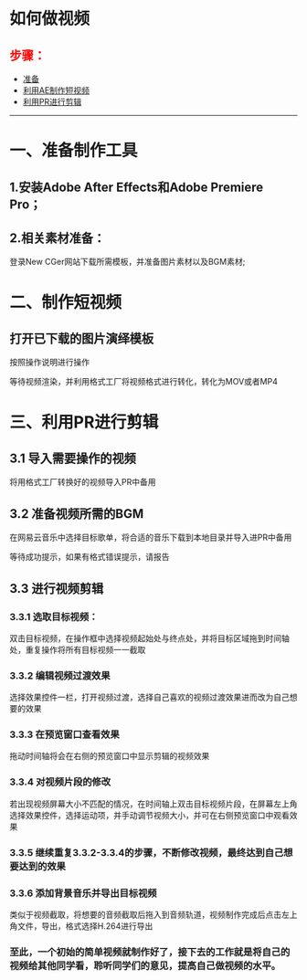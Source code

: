 <html>
<head>
<style type="text/css">
body {background-image:url(/i/eg_bg_04.gif);}
[title]
{
color:red;
}

</style>
</head>

<body>
<h1>如何做视频</h1>
<h2 title="步骤：">步骤：</h2>
<ul>
<li><a href="#准备">准备</a></li>
<li><a href="#利用AE制作短视频">利用AE制作短视频</a></li>
<li><a href="#利用PR进行剪辑">利用PR进行剪辑</a></li>
</ul>


<hr />

<h1>一、准备制作工具</h1>
<h2>1.安装Adobe After Effects和Adobe Premiere Pro；</h2>
<h2>2.相关素材准备：</h2>
<p>登录New CGer网站下载所需模板，并准备图片素材以及BGM素材;</p>
<h1>二、制作短视频</h1>
<h2> 打开已下载的图片演绎模板</h2>
<p>按照操作说明进行操作</p>

<p>等待视频渲染，并利用格式工厂将视频格式进行转化，转化为MOV或者MP4</p>
<h1>三、利用PR进行剪辑</h1>
<h2> 3.1 导入需要操作的视频</h2>
<p>将用格式工厂转换好的视频导入PR中备用</p>
<h2> 3.2 准备视频所需的BGM</h2>
<p>在网易云音乐中选择目标歌单，将合适的音乐下载到本地目录并导入进PR中备用</p>

<p>等待成功提示，如果有格式错误提示，请报告</p>
<h2>3.3 进行视频剪辑</h2>
<h3>3.3.1 选取目标视频：</h3>
<p>双击目标视频，在操作框中选择视频起始处与终点处，并将目标区域拖到时间轴处，重复操作将所有目标视频一一截取</p>

<h3>3.3.2 编辑视频过渡效果</h3>
<p>选择效果控件一栏，打开视频过渡，选择自己喜欢的视频过渡效果进而改为自己想要的效果</p>
<h3>3.3.3 在预览窗口查看效果</h3>
<p>拖动时间轴将会在右侧的预览窗口中显示剪辑的视频效果</p>
<h3>3.3.4 对视频片段的修改</h3>
<p>若出现视频屏幕大小不匹配的情况，在时间轴上双击目标视频片段，在屏幕左上角选择效果控件，选择运动项，并手动调节视频大小，并可在右侧预览窗口中观看效果</p>
<h3>3.3.5 继续重复3.3.2-3.3.4的步骤，不断修改视频，最终达到自己想要达到的效果</h3>
<h3>3.3.6 添加背景音乐并导出目标视频</h3>
<p>类似于视频截取，将想要的音频截取后拖入到音频轨道，视频制作完成后点击左上角文件，导出，格式选择H.264进行导出</p>
<h3>至此，一个初始的简单视频就制作好了，接下去的工作就是将自己的视频给其他同学看，聆听同学们的意见，提高自己做视频的水平。</h3>
</p>

</body>
</html>


